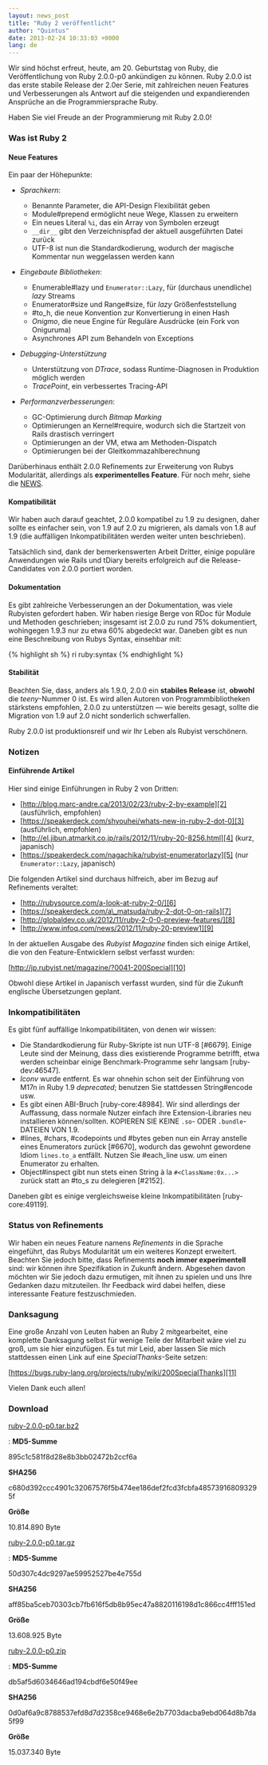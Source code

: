 ```yaml
---
layout: news_post
title: "Ruby 2 veröffentlicht"
author: "Quintus"
date: 2013-02-24 10:33:03 +0000
lang: de
---
```


Wir sind höchst erfreut, heute, am 20. Geburtstag von Ruby, die
Veröffentlichung von Ruby 2.0.0-p0 ankündigen zu können. Ruby 2.0.0 ist
das erste stabile Release der 2.0er Serie, mit zahlreichen neuen
Features und Verbesserungen als Antwort auf die steigenden und
expandierenden Ansprüche an die Programmiersprache Ruby.

Haben Sie viel Freude an der Programmierung mit Ruby 2.0.0!

### Was ist Ruby 2

#### Neue Features

Ein paar der Höhepunkte:

* *Sprachkern*\:
  * Benannte Parameter, die API-Design Flexibilität geben
  * Module#prepend ermöglicht neue Wege, Klassen zu erweitern
  * Ein neues Literal `%i`, das ein Array von Symbolen erzeugt
  * `__dir__` gibt den Verzeichnispfad der aktuell ausgeführten Datei
    zurück
  * UTF-8 ist nun die Standardkodierung, wodurch der magische Kommentar
    nun weggelassen werden kann

* *Eingebaute Bibliotheken*\:
  * Enumerable#lazy und `Enumerator::Lazy`, für (durchaus unendliche)
    *lazy* Streams
  * Enumerator#size und Range#size, für *lazy* Größenfeststellung
  * \#to\_h, die neue Konvention zur Konvertierung in einen Hash
  * *Onigmo*, die neue Engine für Reguläre Ausdrücke (ein Fork von
    Oniguruma)
  * Asynchrones API zum Behandeln von Exceptions

* *Debugging-Unterstützung*
  * Unterstützung von *DTrace*, sodass Runtime-Diagnosen in Produktion
    möglich werden
  * *TracePoint*, ein verbessertes Tracing-API

* *Performanzverbesserungen*\:
  * GC-Optimierung durch *Bitmap Marking*
  * Optimierungen an Kernel#require, wodurch sich die Startzeit von
    Rails drastisch verringert
  * Optimierungen an der VM, etwa am Methoden-Dispatch
  * Optimierungen bei der Gleitkommazahlberechnung

Darüberhinaus enthält 2.0.0 Refinements zur Erweiterung von Rubys
Modularität, allerdings als **experimentelles Feature**. Für noch mehr,
siehe die [NEWS][1].

#### Kompatibilität

Wir haben auch darauf geachtet, 2.0.0 kompatibel zu 1.9 zu designen,
daher sollte es einfacher sein, von 1.9 auf 2.0 zu migrieren, als damals
von 1.8 auf 1.9 (die auffälligen Inkompatibilitäten werden weiter unten
beschrieben).

Tatsächlich sind, dank der bemerkenswerten Arbeit Dritter, einige
populäre Anwendungen wie Rails und tDiary bereits erfolgreich auf die
Release-Candidates von 2.0.0 portiert worden.

#### Dokumentation

Es gibt zahlreiche Verbesserungen an der Dokumentation, was viele
Rubyisten gefordert haben. Wir haben riesige Berge von RDoc für Module
und Methoden geschrieben; insgesamt ist 2.0.0 zu rund 75% dokumentiert,
wohingegen 1.9.3 nur zu etwa 60% abgedeckt war. Daneben gibt es nun eine
Beschreibung von Rubys Syntax, einsehbar mit:

{% highlight sh %}
ri ruby:syntax
{% endhighlight %}

#### Stabilität

Beachten Sie, dass, anders als 1.9.0, 2.0.0 ein **stabiles Release**
ist, **obwohl** die *teeny*-Nummer 0 ist. Es wird allen Autoren von
Programmbibliotheken stärkstens empfohlen, 2.0.0 zu unterstützen — wie
bereits gesagt, sollte die Migration von 1.9 auf 2.0 nicht sonderlich
schwerfallen.

Ruby 2.0.0 ist produktionsreif und wir Ihr Leben als Rubyist
verschönern.

### Notizen

#### Einführende Artikel

Hier sind einige Einführungen in Ruby 2 von Dritten:

* [http://blog.marc-andre.ca/2013/02/23/ruby-2-by-example][2]
  (ausführlich, empfohlen)
* [https://speakerdeck.com/shyouhei/whats-new-in-ruby-2-dot-0][3]
  (ausführlich, empfohlen)
* [http://el.jibun.atmarkit.co.jp/rails/2012/11/ruby-20-8256.html][4]
  (kurz, japanisch)
* [https://speakerdeck.com/nagachika/rubyist-enumeratorlazy][5] (nur
  `Enumerator::Lazy`, japanisch)

Die folgenden Artikel sind durchaus hilfreich, aber im Bezug auf
Refinements veraltet:

* [http://rubysource.com/a-look-at-ruby-2-0/][6]
* [https://speakerdeck.com/a\_matsuda/ruby-2-dot-0-on-rails][7]
* [http://globaldev.co.uk/2012/11/ruby-2-0-0-preview-features/][8]
* [http://www.infoq.com/news/2012/11/ruby-20-preview1][9]

In der aktuellen Ausgabe des *Rubyist Magazine* finden sich einige
Artikel, die von den Feature-Entwicklern selbst verfasst wurden:

[http://jp.rubyist.net/magazine/?0041-200Special][10]

Obwohl diese Artikel in Japanisch verfasst wurden, sind für die Zukunft
englische Übersetzungen geplant.

### Inkompatibilitäten

Es gibt fünf auffällige Inkompatibilitäten, von denen wir wissen:

* Die Standardkodierung für Ruby-Skripte ist nun UTF-8 \[#6679\]. Einige
  Leute sind der Meinung, dass dies existierende Programme betrifft,
  etwa werden scheinbar einige Benchmark-Programme sehr langsam
  \[ruby-dev:46547\].
* *Iconv* wurde entfernt. Es war ohnehin schon seit der Einführung von
  M17n in Ruby 1.9 *deprecated*; benutzen Sie stattdessen String#encode
  usw.
* Es gibt einen ABI-Bruch \[ruby-core:48984\]. Wir sind allerdings der
  Auffassung, dass normale Nutzer einfach ihre Extension-Libraries neu
  installieren können/sollten. KOPIEREN SIE KEINE `.so`- ODER
  `.bundle`-DATEIEN VON 1.9.
* \#lines, #chars, #codepoints und #bytes geben nun ein Array anstelle
  eines Enumerators zurück \[#6670\], wodurch das gewohnt gewordene
  Idiom `lines.to_a` entfällt. Nutzen Sie #each\_line usw. um einen
  Enumerator zu erhalten.
* Object#inspect gibt nun stets einen String à la `#<ClassName:0x...>`
  zurück statt an #to\_s zu delegieren \[#2152\].

Daneben gibt es einige vergleichsweise kleine Inkompatibilitäten
\[ruby-core:49119\].

### Status von Refinements

Wir haben ein neues Feature namens *Refinements* in die Sprache
eingeführt, das Rubys Modularität um ein weiteres Konzept erweitert.
Beachten Sie jedoch bitte, dass Refinements **noch immer experimentell**
sind: wir können ihre Spezifikation in Zukunft ändern. Abgesehen davon
möchten wir Sie jedoch dazu ermutigen, mit ihnen zu spielen und uns Ihre
Gedanken dazu mitzuteilen. Ihr Feedback wird dabei helfen, diese
interessante Feature festzuschmieden.

### Danksagung

Eine große Anzahl von Leuten haben an Ruby 2 mitgearbeitet, eine
komplette Danksagung selbst für wenige Teile der Mitarbeit wäre viel zu
groß, um sie hier einzufügen. Es tut mir Leid, aber lassen Sie mich
stattdessen einen Link auf eine *SpecialThanks*-Seite setzen:

[https://bugs.ruby-lang.org/projects/ruby/wiki/200SpecialThanks][11]

Vielen Dank euch allen!

### Download

[ruby-2.0.0-p0.tar.bz2][12]

: **MD5-Summe**

  895c1c581f8d28e8b3bb02472b2ccf6a

  **SHA256**

  c680d392ccc4901c32067576f5b474ee186def2fcd3fcbfa485739168093295f

  **Größe**

  10\.814.890 Byte

[ruby-2.0.0-p0.tar.gz][13]

: **MD5-Summe**

  50d307c4dc9297ae59952527be4e755d

  **SHA256**

  aff85ba5ceb70303cb7fb616f5db8b95ec47a8820116198d1c866cc4fff151ed

  **Größe**

  13\.608.925 Byte

[ruby-2.0.0-p0.zip][14]

: **MD5-Summe**

  db5af5d6034646ad194cbdf6e50f49ee

  **SHA256**

  0d0af6a9c8788537efd8d7d2358ce9468e6e2b7703dacba9ebd064d8b7da5f99

  **Größe**

  15\.037.340 Byte



[1]: http://svn.ruby-lang.org/cgi-bin/viewvc.cgi/tags/v2_0_0_0/NEWS?view=markup
[2]: http://blog.marc-andre.ca/2013/02/23/ruby-2-by-example
[3]: https://speakerdeck.com/shyouhei/whats-new-in-ruby-2-dot-0
[4]: http://el.jibun.atmarkit.co.jp/rails/2012/11/ruby-20-8256.html
[5]: https://speakerdeck.com/nagachika/rubyist-enumeratorlazy
[6]: http://rubysource.com/a-look-at-ruby-2-0/
[7]: https://speakerdeck.com/a_matsuda/ruby-2-dot-0-on-rails
[8]: http://globaldev.co.uk/2012/11/ruby-2-0-0-preview-features/
[9]: http://www.infoq.com/news/2012/11/ruby-20-preview1
[10]: http://jp.rubyist.net/magazine/?0041-200Special
[11]: https://bugs.ruby-lang.org/projects/ruby/wiki/200SpecialThanks
[12]: https://cache.ruby-lang.org/pub/ruby/2.0/ruby-2.0.0-p0.tar.bz2
[13]: https://cache.ruby-lang.org/pub/ruby/2.0/ruby-2.0.0-p0.tar.gz
[14]: https://cache.ruby-lang.org/pub/ruby/2.0/ruby-2.0.0-p0.zip
